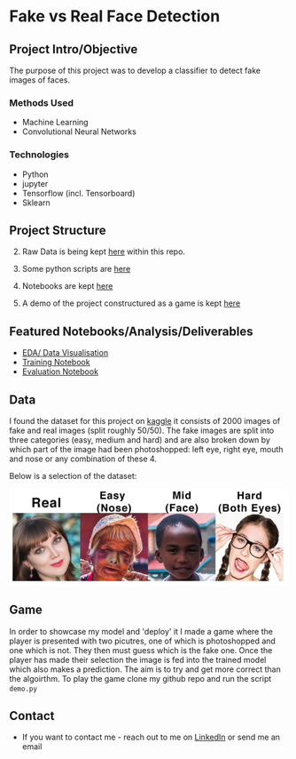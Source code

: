 # Fake vs Real Face Detection
## Project Intro/Objective
The purpose of this project was to develop a classifier to detect fake images of faces. 

### Methods Used
* Machine Learning
* Convolutional Neural Networks

### Technologies
* Python
* jupyter
* Tensorflow (incl. Tensorboard)
* Sklearn 

## Project Structure

2. Raw Data is being kept [here](./data/raw) within this repo.

3. Some python scripts are [here](./src)
4. Notebooks are kept [here](./notebooks)
5. A demo of the project constructured as a game is kept [here](./demo)

## Featured Notebooks/Analysis/Deliverables
* [EDA/ Data Visualisation](.notebooks/EDA.ipynb)
* [Training Notebook](notebooks/training.ipynb)
* [Evaluation Notebook](./notebooks/Evaluation.ipynb)

## Data

I found the dataset for this project on [kaggle](https://www.kaggle.com/ciplab/real-and-fake-face-detection) it consists of 2000 images of fake and real images (split roughly 50/50). The fake images are split into three categories (easy, medium and hard) and are also broken down by which part of the image had been photoshopped: left eye, right eye, mouth and nose or any combination of these 4.

Below is a selection of the dataset:

![image-20200108150438294](assets/image-20200108150438294.png)

## Game

In order to showcase my model and 'deploy' it I made a game where the player is presented with two picutres, one of which is photoshopped and one which is not. They then must guess which is the fake one. Once the player has made their selection the image is fed into the trained model which also makes a prediction. The aim is to try and get more correct than the algoirthm. To play the game clone my github repo and run the script `demo.py` 

## Contact
* If you want to contact me - reach out to me on [LinkedIn](www.linkedin.com/in/rees) or send me an email

